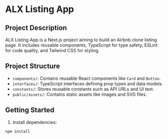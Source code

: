# ALX Listing App

## Project Description

ALX Listing App is a Next.js project aiming to build an Airbnb clone listing page. It includes reusable components, TypeScript for type safety, ESLint for code quality, and Tailwind CSS for styling.

## Project Structure

- `components/`: Contains reusable React components like `Card` and `Button`.
- `interfaces/`: TypeScript interfaces defining prop types and data models.
- `constants/`: Stores reusable constants such as API URLs and UI text.
- `public/assets/`: Contains static assets like images and SVG files.

## Getting Started

1. Install dependencies:

```bash
npm install
